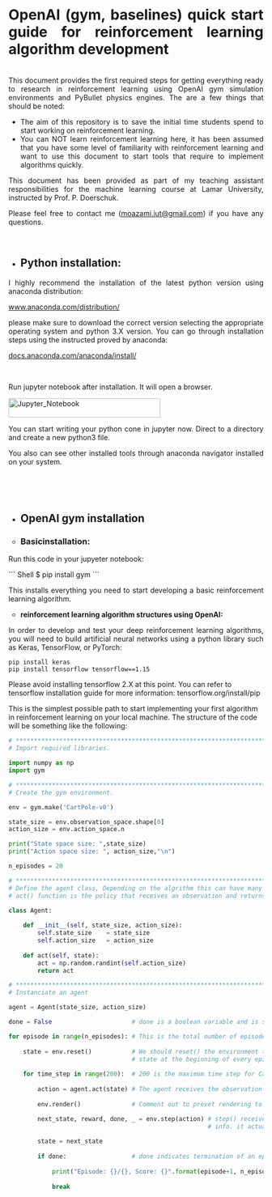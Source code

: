 <h1 style="text-align: justify;">OpenAI (gym, baselines) quick start guide for reinforcement learning algorithm development</h1>
<p style="text-align: justify;"><br />This document provides the first required steps for getting everything ready to research in reinforcement learning using OpenAI gym simulation environments and PyBullet physics engines. The are a few things that should be noted:</p>
<ul style="text-align: justify;">
<li>The aim of this repository is to save the initial time students spend to start working on reinforcement learning.</li>
<li>You can NOT learn reinforcement learning here, it has been assumed that you have some level of familiarity with&nbsp;reinforcement learning and want to use this document to start tools that require to implement algorithms quickly.</li>
</ul>
<p style="text-align: justify;">This document has been provided as part of my teaching assistant responsibilities for the machine learning course at Lamar University, instructed by Prof. P. Doerschuk.</p>
<p style="text-align: justify;">Please feel free to contact me (<a href="mailto:moazami.iut@gmail.com">moazami.iut@gmail.com</a>) if you have any questions.</p>
<p style="text-align: justify;">&nbsp;</p>
<ul style="text-align: justify;">
<li>
<h2><strong>Python installation:</strong></h2>
</li>
</ul>
<p style="text-align: justify;">I highly recommend the installation of the latest python version using anaconda distribution:</p>
<p style="text-align: justify;"><a href="http://www.anaconda.com/distribution/">www.anaconda.com/distribution/</a></p>
<p style="text-align: justify;">please make sure to download the correct version selecting the appropriate operating system and python 3.X version. You can go through installation steps using the instructed proved by anaconda:</p>
<p style="text-align: justify;"><a href="https://docs.anaconda.com/anaconda/install/">docs.anaconda.com/anaconda/install/</a></p>
<p style="text-align: justify;">&nbsp;</p>
<p style="text-align: justify;">Run jupyter notebook after installation. It will open a browser.</p>
<p style="text-align: justify;"><img src="https://github.com/saeedmoazami/OpenAI-gym-baselines-quick-start-guide-for-reinforcement-learning-RL-algorithm-development/blob/master/Jupyter_Notebook.png" alt="Jupyter_Notebook" width="300" height="38" /></p>
<p style="text-align: justify;">You can start writing your python cone in jupyter now. Direct to a directory and create a new python3 file.</p>
<p style="text-align: justify;">You also can see other installed tools through anaconda navigator installed on your system.</p>
<p style="text-align: justify;">&nbsp;</p>
<p style="text-align: justify;">&nbsp;</p>
<ul style="text-align: justify;">
<li>
<h2><strong>OpenAI gym installation</strong></h2>
</li>
</ul>
<ul style="list-style-type: circle;">
<li>
<h3>Basicinstallation:</h3>
</li>
</ul>
<p>Run this code in your jupyeter notebook:</p>
``` Shell
$ pip install gym
```
<p style="text-align: justify;">This installs everything you need to start developing a basic reinforcement learning algorithm.</p>
<ul style="list-style-type: circle;">
<li><strong>reinforcement learning algorithm structures using OpenAI:</strong></li>
</ul>
<p style="text-align: justify;">In order to develop and test your deep reinforcement learning algorithms, you will need to build artificial neural networks using a python library such as Keras, TensorFlow, or PyTorch:</p>

``` Shell
pip install keras
pip install tensorflow tensorflow==1.15
```
Please avoid installing tensorflow 2.X at this point.
You can refer to tensorflow installation guide for more information:
tensorflow.org/install/pip

This is the simplest possible path to start implementing your first algorithm in reinforcement learning on your local machine. The structure of the code will be something like the following:


``` Python
# *******************************************************************************************
# Import required libraries.

import numpy as np
import gym

# *******************************************************************************************
# Create the gym environment.

env = gym.make('CartPole-v0')

state_size = env.observation_space.shape[0]
action_size = env.action_space.n

print("State space size: ",state_size)
print("Action space size: ", action_size,"\n")

n_episodes = 20

# *******************************************************************************************
# Define the agent class, Depending on the algrithm this can have many methods (functions)
# act() function is the policy that receives an observation and returns action. 

class Agent:
    
    def __init__(self, state_size, action_size):
        self.state_size    = state_size
        self.action_size   = action_size        
               
    def act(self, state):
        act = np.random.randint(self.action_size)
        return act

# *******************************************************************************************
# Instanciate an agent

agent = Agent(state_size, action_size)    

done = False                      # done is a boolean variable and is set to true when the algorithm terminates

for episode in range(n_episodes): # This is the total number of episodes loop
    
    state = env.reset()           # We should reset() the environment to start from an initial random ...
                                  # state at the beginning of every episode 
        
    for time_step in range(200):  # 200 is the maximum time step for CartPole problem
        
        action = agent.act(state) # The agent receives the observation (state) and takes actions accordingly
        
        env.render()              # Comment out to prevet rendering to save time.

        next_state, reward, done, _ = env.step(action) # step() receives action and returns next step, reward, done,
                                                       # info. it actually runs the dynamics of the env for one step
    
        state = next_state
        
        if done:                  # done indicates termination of an episode
            
            print("Episode: {}/{}, Score: {}".format(episode+1, n_episodes, time_step))
            
            break    
```
